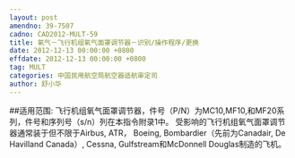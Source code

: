 ```yaml
---
layout: post
amendno: 39-7507
cadno: CAD2012-MULT-59
title: 氧气－飞行机组氧气面罩调节器－识别/操作程序/更换
date: 2012-12-13 00:00:00 +0800
effdate: 2012-12-13 00:00:00 +0800
tag: MULT
categories: 中国民用航空局航空器适航审定司
author: 舒小华
---
```


##适用范围:
飞行机组氧气面罩调节器，件号（P/N）为MC10,MF10,和MF20系列，件号和序列号（s/n）列在本指令附录1中。
受影响的飞行机组氧气面罩调节器通常装于但不限于Airbus, ATR， Boeing, Bombardier（先前为Canadair, De Havilland Canada）, Cessna, Gulfstream和McDonnell Douglas制造的飞机。

